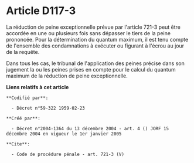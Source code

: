# Article D117-3

La réduction de peine exceptionnelle prévue par l'article 721-3 peut être accordée en une ou plusieurs fois sans dépasser le
tiers de la peine prononcée. Pour la détermination du quantum maximum, il est tenu compte de l'ensemble des condamnations à
exécuter ou figurant à l'écrou au jour de la requête. 

Dans tous les cas, le tribunal de l'application des peines précise dans son jugement la ou les peines prises en compte pour
le calcul du quantum maximum de la réduction de peine exceptionnelle.

**Liens relatifs à cet article**

	**Codifié par**:

	  - Décret n°59-322 1959-02-23

	**Créé par**:

	  - Décret n°2004-1364 du 13 décembre 2004 - art. 4 () JORF 15 décembre 2004 en vigueur le 1er janvier 2005

	**Cite**:

	  - Code de procédure pénale - art. 721-3 (V)
